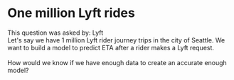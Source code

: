 # One million Lyft rides


This question was asked by: Lyft <br/>
Let's say we have 1 million Lyft rider journey trips in the city of Seattle. We want to build a model to predict ETA after a rider makes a Lyft request.
<br/><br/>
How would we know if we have enough data to create an accurate enough model?
